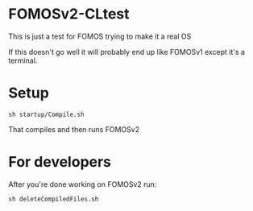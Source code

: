 # FOMOSv2-CLtest

This is just a test for FOMOS trying to make it a real OS

If this doesn't go well it will probably end up like FOMOSv1 except it's a terminal.

# Setup
```shell script
sh startup/Compile.sh
```

That compiles and then runs FOMOSv2
#
# For developers

After you're done working on FOMOSv2 run:

```shell script
sh deleteCompiledFiles.sh
```
